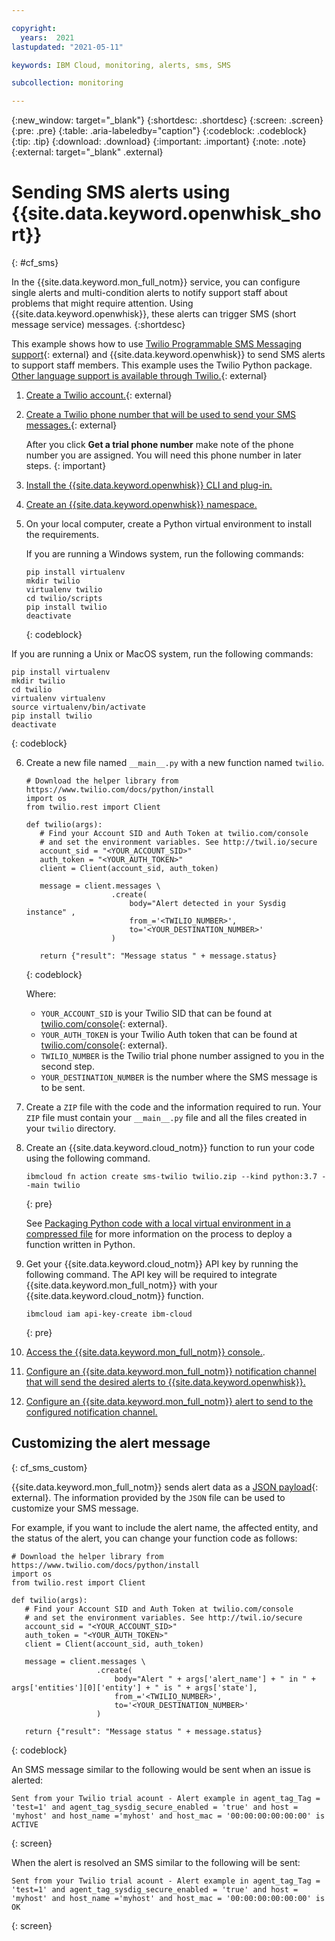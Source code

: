 ```yaml
---

copyright:
  years:  2021
lastupdated: "2021-05-11"

keywords: IBM Cloud, monitoring, alerts, sms, SMS

subcollection: monitoring

---
```


{:new_window: target="_blank"}
{:shortdesc: .shortdesc}
{:screen: .screen}
{:pre: .pre}
{:table: .aria-labeledby="caption"}
{:codeblock: .codeblock}
{:tip: .tip}
{:download: .download}
{:important: .important}
{:note: .note}
{:external: target="_blank" .external}

# Sending SMS alerts using {{site.data.keyword.openwhisk_short}}
{: #cf_sms}

In the {{site.data.keyword.mon_full_notm}} service, you can configure single alerts and multi-condition alerts to notify support staff about problems that might require attention. Using {{site.data.keyword.openwhisk}}, these alerts can trigger SMS (short message service) messages. 
{:shortdesc}

This example shows how to use [Twilio Programmable SMS Messaging support](https://www.twilio.com/docs/sms){: external} and {{site.data.keyword.openwhisk}} to send SMS alerts to support staff members.  This example uses the Twilio Python package.  [Other language support is available through Twilio.](https://www.twilio.com/docs/libraries){: external}

1. [Create a Twilio account.](https://www.twilio.com/docs/usage/tutorials/how-to-use-your-free-trial-account){: external}

2. [Create a Twilio phone number that will be used to send your SMS messages.](https://www.twilio.com/docs/usage/tutorials/how-to-use-your-free-trial-account#get-your-first-twilio-phone-number){: external}

   After you click **Get a trial phone number** make note of the phone number you are assigned.  You will need this phone number in later steps.
   {: important}   

3. [Install the {{site.data.keyword.openwhisk}} CLI and plug-in.](https://cloud.ibm.com/docs/openwhisk?topic=openwhisk-cli_install)

4. [Create an {{site.data.keyword.openwhisk}} namespace.](/docs/openwhisk?topic=openwhisk-namespaces#create_iam_namespace)

5. On your local computer, create a Python virtual environment to install the requirements.

   If you are running a Windows system, run the following commands:

   ```
   pip install virtualenv
   mkdir twilio
   virtualenv twilio
   cd twilio/scripts
   pip install twilio
   deactivate
   ```
   {: codeblock}

  If you are running a Unix or MacOS system, run the following commands:

   ```
   pip install virtualenv
   mkdir twilio
   cd twilio
   virtualenv virtualenv
   source virtualenv/bin/activate
   pip install twilio
   deactivate
   ```
   {: codeblock}

6. Create a new file named `__main__.py` with a new function named `twilio`.

   ```
   # Download the helper library from https://www.twilio.com/docs/python/install
   import os
   from twilio.rest import Client

   def twilio(args):
      # Find your Account SID and Auth Token at twilio.com/console
      # and set the environment variables. See http://twil.io/secure
      account_sid = "<YOUR_ACCOUNT_SID>"
      auth_token = "<YOUR_AUTH_TOKEN>"
      client = Client(account_sid, auth_token)

      message = client.messages \
                      .create(
                          body="Alert detected in your Sysdig instance" ,
                          from_='<TWILIO_NUMBER>',
                          to='<YOUR_DESTINATION_NUMBER>'
                      )

      return {"result": "Message status " + message.status}
   ```
   {: codeblock}

   Where:

   * `YOUR_ACCOUNT_SID` is your Twilio SID that can be found at [twilio.com/console](http://www.twilio.com/console){: external}.
   * `YOUR_AUTH_TOKEN`  is your Twilio Auth token that can be found at [twilio.com/console](http://www.twilio.com/console){: external}.
   * `TWILIO_NUMBER` is the Twilio trial phone number assigned to you in the second step.
   * `YOUR_DESTINATION_NUMBER` is the number where the SMS message is to be sent.

7. Create a `ZIP` file with the code and the information required to run.  Your `ZIP` file must contain your `__main__.py` file and all the files created in your `twilio` directory.

8. Create an {{site.data.keyword.cloud_notm}} function to run your code using the following command.

   ```
   ibmcloud fn action create sms-twilio twilio.zip --kind python:3.7 --main twilio
   ```
   {: pre}

   See [Packaging Python code with a local virtual environment in a compressed file](/docs/openwhisk?topic=openwhisk-prep#prep_python_local_virtenv) for more information on the process to deploy a function written in Python.

9. Get your {{site.data.keyword.cloud_notm}} API key by running the following command.  The API key will be required to integrate {{site.data.keyword.mon_full_notm}} with your {{site.data.keyword.cloud_notm}} function.

   ```
   ibmcloud iam api-key-create ibm-cloud
   ```
   {: pre}

10. [Access the {{site.data.keyword.mon_full_notm}} console.](/docs/monitoring?topic=monitoring-launch#launch_step2).


11. [Configure an {{site.data.keyword.mon_full_notm}} notification channel that will send the desired alerts to {{site.data.keyword.openwhisk}}.](/docs/monitoring?topic=monitoring-notifications#notifications_create)  

   
12. [Configure an {{site.data.keyword.mon_full_notm}} alert to send to the configured notification channel.](/docs/monitoring?topic=monitoring-alerts)

## Customizing the alert message
{: cf_sms_custom}

{{site.data.keyword.mon_full_notm}} sends alert data as a [JSON payload](https://docs.sysdig.com/en/configure-a-webhook-channel.html){: external}.  The information provided by the `JSON` file can be used to customize your SMS message.

For example, if you want to include the alert name, the affected entity, and the status of the alert, you can change your function code as follows:

```
# Download the helper library from https://www.twilio.com/docs/python/install
import os
from twilio.rest import Client

def twilio(args):
   # Find your Account SID and Auth Token at twilio.com/console
   # and set the environment variables. See http://twil.io/secure
   account_sid = "<YOUR_ACCOUNT_SID>"
   auth_token = "<YOUR_AUTH_TOKEN>"
   client = Client(account_sid, auth_token)

   message = client.messages \
                   .create(
                       body="Alert " + args['alert_name'] + " in " + args['entities'][0]['entity'] + " is " + args['state'],
                       from_='<TWILIO_NUMBER>',
                       to='<YOUR_DESTINATION_NUMBER>'
                   )

   return {"result": "Message status " + message.status}

```
{: codeblock}

An SMS message similar to the following would be sent when an issue is alerted:

```
Sent from your Twilio trial acount - Alert example in agent_tag_Tag = 'test=1' and agent_tag_sysdig_secure_enabled = 'true' and host = 'myhost' and host_name ='myhost' and host_mac = '00:00:00:00:00:00' is ACTIVE
```
{: screen}

When the alert is resolved an SMS similar to the following will be sent:

```
Sent from your Twilio trial acount - Alert example in agent_tag_Tag = 'test=1' and agent_tag_sysdig_secure_enabled = 'true' and host = 'myhost' and host_name ='myhost' and host_mac = '00:00:00:00:00:00' is OK
```
{: screen}


